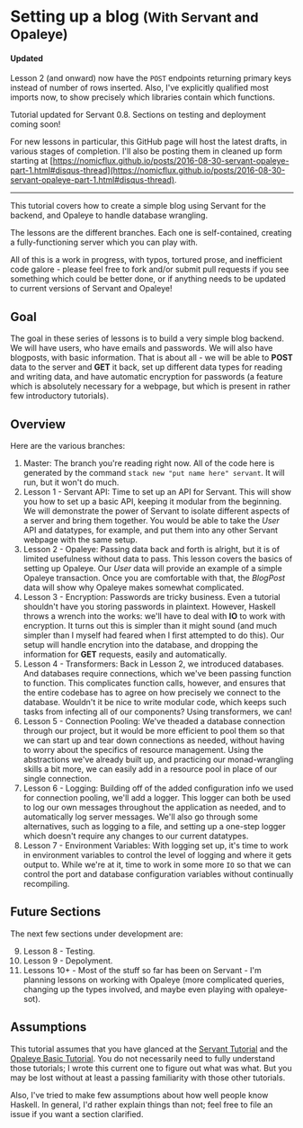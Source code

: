 # Setting up a blog <small>(With Servant and Opaleye)</small>

#### Updated

Lesson 2 (and onward) now have the `POST` endpoints returning primary keys
instead of number of rows inserted.  Also, I've explicitly qualified most
imports now, to show precisely which libraries contain which functions.

Tutorial updated for Servant 0.8.  Sections on testing and deployment coming soon!

For new lessons in particular, this GitHub page will host the latest drafts, in
various stages of completion.  I'll also be posting them in cleaned up form
starting at
[https://nomicflux.github.io/posts/2016-08-30-servant-opaleye-part-1.html#disqus-thread](https://nomicflux.github.io/posts/2016-08-30-servant-opaleye-part-1.html#disqus-thread).

---

This tutorial covers how to create a simple blog using Servant for the backend, and Opaleye to handle database wrangling.

The lessons are the different branches.  Each one is self-contained, creating a fully-functioning server which you can play with.

All of this is a work in progress, with typos, tortured prose, and inefficient code galore - please feel free to fork and/or submit pull requests if you see something which could be better done, or if anything needs to be updated to current versions of Servant and Opaleye!

## Goal

The goal in these series of lessons is to build a very simple blog backend.  We will have users, who have emails and passwords.  We will also have blogposts, with basic information.  That is about all - we will be able to __POST__ data to the server and __GET__ it back, set up different data types for reading and writing data, and have automatic encryption for passwords (a feature which is absolutely necessary for a webpage, but which is present in rather few introductory tutorials).

## Overview

Here are the various branches:

1. Master: The branch you're reading right now.  All of the code here is generated by the command `stack new "put name here" servant`.  It will run, but it won't do much.
2. Lesson 1 - Servant API: Time to set up an API for Servant.  This will show you how to set up a basic API, keeping it modular from the beginning.  We will demonstrate the power of Servant to isolate different aspects of a server and bring them together.  You would be able to take the *User* API and datatypes, for example, and put them into any other Servant webpage with the same setup.
3. Lesson 2 - Opaleye: Passing data back and forth is alright, but it is of limited usefulness without data to pass.  This lesson covers the basics of setting up Opaleye.  Our *User* data will provide an example of a simple Opaleye transaction.  Once you are comfortable with that, the *BlogPost* data will show why Opaleye makes somewhat complicated.
4. Lesson 3 - Encryption: Passwords are tricky business.  Even a tutorial shouldn't have you storing passwords in plaintext.  However, Haskell throws a wrench into the works: we'll have to deal with __IO__ to work with encryption.  It turns out this is simpler than it might sound (and much simpler than I myself had feared when I first attempted to do this).  Our setup will handle encrytion into the database, and dropping the information for __GET__ requests, easily and automatically.
5. Lesson 4 - Transformers: Back in Lesson 2, we introduced databases.  And databases require connections, which we've been passing function to function.  This complicates function calls, however, and ensures that the entire codebase has to agree on how precisely we connect to the database.  Wouldn't it be nice to write modular code, which keeps such tasks from infecting all of our components?  Using transformers, we can!
6. Lesson 5 - Connection Pooling: We've theaded a database connection through our project, but it would be more efficient to pool them so that we can start up and tear down connections as needed, without having to worry about the specifics of resource management.  Using the abstractions we've already built up, and practicing our monad-wrangling skills a bit more, we can easily add in a resource pool in place of our single connection.
7. Lesson 6 - Logging: Building off of the added configuration info we used for connection pooling, we'll add a logger.  This logger can both be used to log our own messages throughout the application as needed, and to automatically log server messages.  We'll also go through some alternatives, such as logging to a file, and setting up a one-step logger which doesn't require any changes to our current datatypes.
8. Lesson 7 - Environment Variables: With logging set up, it's time to work in environment variables to control the level of logging and where it gets output to.  While we're at it, time to work in some more `IO` so that we can control the port and database configuration variables without continually recompiling.


## Future Sections

The next few sections under development are:

9. Lesson 8 - Testing.
10. Lesson 9 - Depolyment.
11. Lessons 10+ - Most of the stuff so far has been on Servant - I'm planning
    lessons on working with Opaleye (more complicated queries, changing up the
    types involved, and maybe even playing with opaleye-sot).

## Assumptions

This tutorial assumes that you have glanced at the [Servant Tutorial](http://haskell-servant.github.io/tutorial/) and the [Opaleye Basic Tutorial](https://github.com/tomjaguarpaw/haskell-opaleye/blob/master/Doc/Tutorial/TutorialBasic.lhs).  You do not necessarily need to fully understand those tutorials; I wrote this current one to figure out what was what.  But you may be lost without at least a passing familiarity with those other tutorials.

Also, I've tried to make few assumptions about how well people know Haskell.  In general, I'd rather explain things than not; feel free to file an issue if you want a section clarified.
